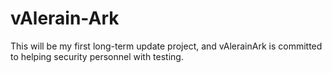 # vAlerain-Ark
This will be my first long-term update project, and vAlerainArk is committed to helping security personnel with testing.
